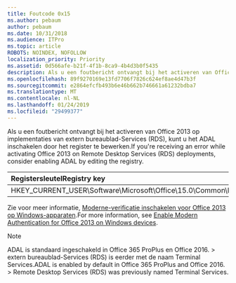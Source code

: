 ```yaml
---
title: Foutcode 0x15
ms.author: pebaum
author: pebaum
ms.date: 10/31/2018
ms.audience: ITPro
ms.topic: article
ROBOTS: NOINDEX, NOFOLLOW
localization_priority: Priority
ms.assetid: 0d566afe-b21f-4f1b-8ca9-4b4d3b0f5435
description: Als u een foutbericht ontvangt bij het activeren van Office 2013 op implementaties van extern bureaublad-Services (RDS), kunt u het ADAL inschakelen door het register te bewerken.
ms.openlocfilehash: 89f9270169e13fd7706f7826c624ef8ae4d47b3f
ms.sourcegitcommit: e2864efcfb493b6e46b662b746661a61232bdba7
ms.translationtype: MT
ms.contentlocale: nl-NL
ms.lasthandoff: 01/24/2019
ms.locfileid: "29499377"
---
```

<span data-ttu-id="04df6-103">Als u een foutbericht ontvangt bij het activeren van Office 2013 op implementaties van extern bureaublad-Services (RDS), kunt u het ADAL inschakelen door het register te bewerken.</span><span class="sxs-lookup"><span data-stu-id="04df6-103">If you're receiving an error while activating Office 2013 on Remote Desktop Services (RDS) deployments, consider enabling ADAL by editing the registry.</span></span> 
  
|<span data-ttu-id="04df6-104">**Registersleutel**</span><span class="sxs-lookup"><span data-stu-id="04df6-104">**Registry key**</span></span>|<span data-ttu-id="04df6-105">**Type**</span><span class="sxs-lookup"><span data-stu-id="04df6-105">**Type**</span></span>|<span data-ttu-id="04df6-106">**Value**</span><span class="sxs-lookup"><span data-stu-id="04df6-106">**Value**</span></span>|
|:-----|:-----|:-----|
|<span data-ttu-id="04df6-107">HKEY_CURRENT_USER\Software\Microsoft\Office\15.0\Common\Identity\EnableADAL</span><span class="sxs-lookup"><span data-stu-id="04df6-107">HKEY_CURRENT_USER\Software\Microsoft\Office\15.0\Common\Identity\EnableADAL</span></span>  <br/> |<span data-ttu-id="04df6-108">REG_DWORD</span><span class="sxs-lookup"><span data-stu-id="04df6-108">REG_DWORD</span></span>  <br/> |<span data-ttu-id="04df6-109">1.</span><span class="sxs-lookup"><span data-stu-id="04df6-109">1</span></span>  <br/> |
   
<span data-ttu-id="04df6-110">Zie voor meer informatie, [Moderne-verificatie inschakelen voor Office 2013 op Windows-apparaten](https://docs.microsoft.com/office365/admin/security-and-compliance/enable-modern-authentication).</span><span class="sxs-lookup"><span data-stu-id="04df6-110">For more information, see [Enable Modern Authentication for Office 2013 on Windows devices](https://docs.microsoft.com/office365/admin/security-and-compliance/enable-modern-authentication).</span></span>
  
> [!NOTE]
>  <span data-ttu-id="04df6-p101">ADAL is standaard ingeschakeld in Office 365 ProPlus en Office 2016. > extern bureaublad-Services (RDS) is eerder met de naam Terminal Services.</span><span class="sxs-lookup"><span data-stu-id="04df6-p101">ADAL is enabled by default in Office 365 ProPlus and Office 2016. >  Remote Desktop Services (RDS) was previously named Terminal Services.</span></span> 
  

